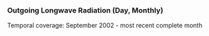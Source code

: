 ### Outgoing Longwave Radiation (Day, Monthly)
Temporal coverage: September 2002 - most recent complete month
